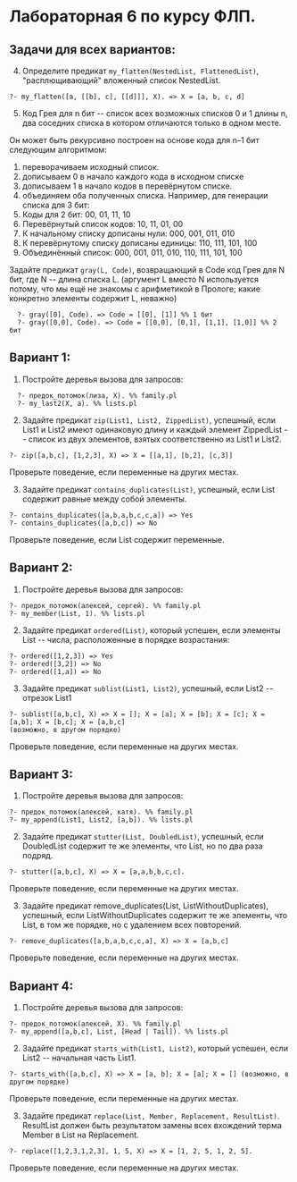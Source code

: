 # Лабораторная 6 по курсу ФЛП.

## Задачи для всех вариантов:

4. Определите предикат `my_flatten(NestedList, FlattenedList)`, "расплющивающий" вложенный список NestedList.
  
  ```
  ?- my_flatten([a, [[b], c], [[d]]], X). => X = [a, b, c, d]
  ```

5. Код Грея для n бит -- список всех возможных списков 0 и 1 длины n, два соседних списка в котором отличаются только в одном месте.

Он может быть рекурсивно построен на основе кода для n–1 бит следующим алгоритмом: 
1. переворачиваем исходный список.
2. дописываем 0 в начало каждого кода в исходном списке 
3. дописываем 1 в начало кодов в перевёрнутом списке. 
4. объединяем оба полученных списка.
Например, для генерации списка для 3 бит:
0. Коды для 2 бит: 00, 01, 11, 10
1. Перевёрнутый список кодов: 10, 11, 01, 00
2. К начальному списку дописаны нули: 000, 001, 011, 010
3. К перевёрнутому списку дописаны единицы: 110, 111, 101, 100
4. Объединённый список: 000, 001, 011, 010, 110, 111, 101, 100

Задайте предикат `gray(L, Code)`, возвращающий в Code код Грея для N бит, где N -- длина списка L.
(аргумент L вместо N используется потому, что мы ещё не знакомы с арифметикой в Прологе; какие конкретно элементы содержит L, неважно)

```
  ?- gray([0], Code). => Code = [[0], [1]] %% 1 бит
  ?- gray([0,0], Code). => Code = [[0,0], [0,1], [1,1], [1,0]] %% 2 бит
```

## Вариант 1:

1. Постройте деревья вызова для запросов:

```
  ?- предок_потомок(лиза, X). %% family.pl
  ?- my_last2(X, a). %% lists.pl
```

2. Задайте предикат `zip(List1, List2, ZippedList)`, успешный, если List1 и List2 имеют одинаковую длину и каждый элемент ZippedList -- список из двух элементов, взятых соответственно из List1 и List2.
  
  ```
  ?- zip([a,b,c], [1,2,3], X) => X = [[a,1], [b,2], [c,3]]
  ```

Проверьте поведение, если переменные на других местах.

3. Задайте предикат `contains_duplicates(List)`, успешный, если List содержит равные между собой элементы.
  
  ```
  ?- contains_duplicates([a,b,a,b,c,c,a]) => Yes
  ?- contains_duplicates([a,b,c]) => No
  ```

Проверьте поведение, если List содержит переменные.

## Вариант 2:

1. Постройте деревья вызова для запросов:
  
  ```
  ?- предок_потомок(алексей, сергей). %% family.pl
  ?- my_member(List, 1). %% lists.pl
  ```

2. Задайте предикат `ordered(List)`, который успешен, если элементы List -- числа, расположенные в порядке возрастания:
  
  ```
  ?- ordered([1,2,3]) => Yes
  ?- ordered([3,2]) => No
  ?- ordered([1,a]) => No
  ```

3. Задайте предикат `sublist(List1, List2)`, успешный, если List2 -- отрезок List1
  
  ```
  ?- sublist([a,b,c], X) => X = []; X = [a]; X = [b]; X = [c]; X = [a,b]; X = [b,c]; X = [a,b,c] 
  (возможно, в другом порядке)
  ```

Проверьте поведение, если переменные на других местах.

## Вариант 3:

1. Постройте деревья вызова для запросов:
  
  ```
  ?- предок_потомок(алексей, катя). %% family.pl
  ?- my_append(List1, List2, [a,b]). %% lists.pl
  ```

2. Задайте предикат `stutter(List, DoubledList)`, успешный, если DoubledList содержит те же элементы, что List, но по два раза подряд.
  
  ```
  ?- stutter([a,b,c], X) => X = [a,a,b,b,c,c]. 
  ```

Проверьте поведение, если переменные на других местах.

3. Задайте предикат remove_duplicates(List, ListWithoutDuplicates), успешный, если ListWithoutDuplicates содержит те же элементы, что List, в том же порядке, но с удалением всех повторений.
  
  ```
  ?- remove_duplicates([a,b,a,b,c,c,a], X) => X = [a,b,c]
  ```
  
Проверьте поведение, если переменные на других местах. 

## Вариант 4:

1. Постройте деревья вызова для запросов:
  
  ```
  ?- предок_потомок(алексей, X). %% family.pl
  ?- my_append([a,b,c], List, [Head | Tail]). %% lists.pl
  ```

2. Задайте предикат `starts_with(List1, List2)`, который успешен, если List2 -- начальная часть List1.
  
  ```
  ?- starts_with([a,b,c], X) => X = [a, b]; X = [a]; X = [] (возможно, в другом порядке)
  ```

Проверьте поведение, если переменные на других местах.

3. Задайте предикат `replace(List, Member, Replacement, ResultList)`. ResultList должен быть результатом замены всех вхождений терма Member в List на Replacement.
  
  ```
  ?- replace([1,2,3,1,2,3], 1, 5, X) => X = [1, 2, 5, 1, 2, 5]. 
  ```
  
Проверьте поведение, если переменные на других местах.
